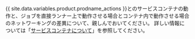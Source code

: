 {{ site.data.variables.product.prodname_actions }}とのサービスコンテナの動作と、ジョブを直接ランナー上で動作させる場合とコンテナ内で動作させる場合のネットワーキングの差異について、親しんでおいてください。 詳しい情報については「[サービスコンテナについて](/actions/automating-your-workflow-with-github-actions/about-service-containers)」を参照してください。
